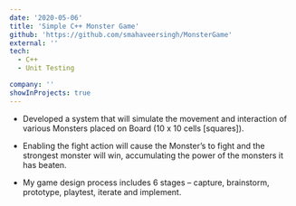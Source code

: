 ```yaml
---
date: '2020-05-06'
title: 'Simple C++ Monster Game'
github: 'https://github.com/smahaveersingh/MonsterGame'
external: ''
tech:
  - C++
  - Unit Testing

company: ''
showInProjects: true
---
```


 - Developed a system that will simulate the movement and interaction of various Monsters placed on Board (10 x 10 cells [squares]).

 - Enabling the fight action will cause the Monster’s to fight and the strongest monster will win, accumulating the power of the monsters it has beaten.

 - My game design process includes 6 stages – capture, brainstorm, prototype, playtest, iterate and implement.
